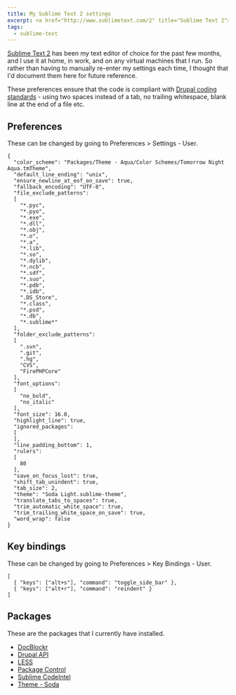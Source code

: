 ```yaml
---
title: My Sublime Text 2 settings
excerpt: <a href="http://www.sublimetext.com/2" title="Sublime Text 2">Sublime Text 2</a> has been my text editor of choice for the past few months, and I use it at home, in work, and on any virtual machines that I run. So rather than having to manually re-enter my settings each time, I thought that I'd document them here for future reference.
tags:
  - sublime-text
---
```

[Sublime Text 2](http://www.sublimetext.com/2) has been my text editor of choice for the past few months, and I use it at home, in work, and on any virtual machines that I run. So rather than having to manually re-enter my settings each time, I thought that I'd document them here for future reference.

These preferences ensure that the code is compliant with [Drupal coding standards](http://drupal.org/coding-standards "Drupal coding standards on Drupal.org") - using two spaces instead of a tab, no trailing whitespace, blank line at the end of a file etc.

## Preferences

These can be changed by going to Preferences > Settings - User.

```language-json
{
  "color_scheme": "Packages/Theme - Aqua/Color Schemes/Tomorrow Night Aqua.tmTheme",
  "default_line_ending": "unix",
  "ensure_newline_at_eof_on_save": true,
  "fallback_encoding": "UTF-8",
  "file_exclude_patterns":
  [
    "*.pyc",
    "*.pyo",
    "*.exe",
    "*.dll",
    "*.obj",
    "*.o",
    "*.a",
    "*.lib",
    "*.so",
    "*.dylib",
    "*.ncb",
    "*.sdf",
    "*.suo",
    "*.pdb",
    "*.idb",
    ".DS_Store",
    "*.class",
    "*.psd",
    "*.db",
    "*.sublime*"
  ],
  "folder_exclude_patterns":
  [
    ".svn",
    ".git",
    ".hg",
    "CVS",
    "FirePHPCore"
  ],
  "font_options":
  [
    "no_bold",
    "no_italic"
  ],
  "font_size": 16.0,
  "highlight_line": true,
  "ignored_packages":
  [
  ],
  "line_padding_bottom": 1,
  "rulers":
  [
    80
  ],
  "save_on_focus_lost": true,
  "shift_tab_unindent": true,
  "tab_size": 2,
  "theme": "Soda Light.sublime-theme",
  "translate_tabs_to_spaces": true,
  "trim_automatic_white_space": true,
  "trim_trailing_white_space_on_save": true,
  "word_wrap": false
}
```

## Key bindings

These can be changed by going to Preferences > Key Bindings - User.

```language-json
[
  { "keys": ["alt+s"], "command": "toggle_side_bar" },
  { "keys": ["alt+r"], "command": "reindent" }
]
```

## Packages

These are the packages that I currently have installed.

* [DocBlockr](https://github.com/spadgos/sublime-jsdocs "DocBlockr on GitHub")
* [Drupal API](https://github.com/BrianGilbert/Sublime-Text-2-Goto-Drupal-API)
* [LESS](https://github.com/danro/LESS-sublime)
* [Package Control](http://wbond.net/sublime_packages/package_control)
* [Sublime CodeIntel](http://github.com/Kronuz/SublimeCodeIntel)
* [Theme - Soda](https://github.com/buymeasoda/soda-theme)
